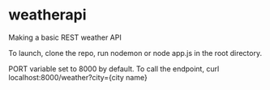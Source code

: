 # weatherapi
Making a basic REST weather API 

To launch, clone the repo, run nodemon or node app.js in the root directory.

PORT variable set to 8000 by default. To call the endpoint, curl localhost:8000/weather?city={city name}
